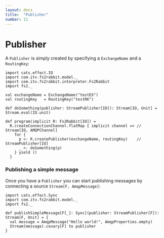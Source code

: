 ```yaml
---
layout: docs
title:  "Publisher"
number: 11
---
```


# Publisher

A `Publisher` is simply created by specifying a `ExchangeName` and a `RoutingKey`:

```tut:book
import cats.effect.IO
import com.itv.fs2rabbit.model._
import com.itv.fs2rabbit.interpreter.Fs2Rabbit
import fs2._

val exchangeName = ExchangeName("testEX")
val routingKey   = RoutingKey("testRK")

def doSomething(publisher: StreamPublisher[IO]): Stream[IO, Unit] = Stream.eval(IO.unit)

def program(implicit R: Fs2Rabbit[IO]) =
  R.createConnectionChannel.flatMap { implicit channel => // Stream[IO, AMQPChannel]
    for {
      p <- R.createPublisher(exchangeName, routingKey)	  // StreamPublisher[IO]
      _ <- doSomething(p)
    } yield ()
  }
```

### Publishing a simple message

Once you have a `Publisher` you can start publishing messages by connecting a source `Stream[F, AmqpMessage]`:

```tut:book
import cats.effect.Sync
import com.itv.fs2rabbit.model._
import fs2._

def publishSimpleMessage[F[_]: Sync](publisher: StreamPublisher[F]): Stream[F, Unit] = {
  val message = AmqpMessage("Hello world!", AmqpProperties.empty)
  Stream(message).covary[F] to publisher
}
```
